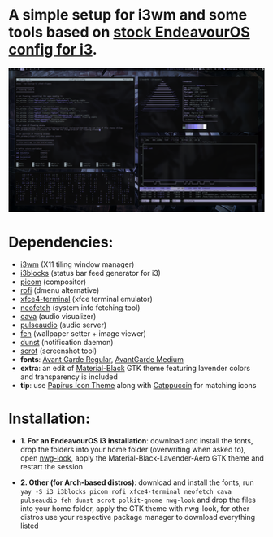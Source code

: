 # A simple setup for i3wm and some tools based on [stock EndeavourOS config for i3](https://github.com/endeavouros-team/endeavouros-i3wm-setup).

![screenshot1](assets/screenshot1.png)

# **Dependencies**:
- [i3wm](https://github.com/i3/i3) (X11 tiling window manager)
- [i3blocks](https://github.com/vivien/i3blocks) (status bar feed generator for i3)
- [picom](https://github.com/yshui/picom) (compositor)
- [rofi](https://github.com/davatorium/rofi) (dmenu alternative)
- [xfce4-terminal](https://github.com/xfce-mirror/xfce4-terminal) (xfce terminal emulator)
- [neofetch](https://github.com/dylanaraps/neofetch) (system info fetching tool)
- [cava](https://github.com/karlstav/cava) (audio visualizer)
- [pulseaudio](https://github.com/pulseaudio/pulseaudio) (audio server)
- [feh](https://github.com/derf/feh) (wallpaper setter + image viewer)
- [dunst](https://github.com/dunst-project/dunst) (notification daemon)
- [scrot](https://github.com/resurrecting-open-source-projects/scrot) (screenshot tool)
- **fonts**: [Avant Garde Regular](https://www.fontsplace.com/avant-garde-regular-free-font-download.html), [AvantGarde Medium](https://www.fontsplace.com/avant-garde-medium-free-font-download.html)
- **extra**: an edit of [Material-Black](https://www.gnome-look.org/p/1316887) GTK theme featuring lavender colors and transparency is included
- **tip**: use [Papirus Icon Theme](https://github.com/PapirusDevelopmentTeam/papirus-icon-theme) along with [Catppuccin](https://github.com/catppuccin/papirus-folders) for matching icons

# **Installation**:

- **1. For an EndeavourOS i3 installation**: download and install the fonts, drop the folders into your home folder (overwriting when asked to), open [nwg-look](https://github.com/nwg-piotr/nwg-look), apply the Material-Black-Lavender-Aero GTK theme and restart the session

- **2. Other (for Arch-based distros)**: download and install the fonts, run `yay -S i3 i3blocks picom rofi xfce4-terminal neofetch cava pulseaudio feh dunst scrot polkit-gnome nwg-look` and drop the files into your home folder, apply the GTK theme with nwg-look, for other distros use your respective package manager to download everything listed
